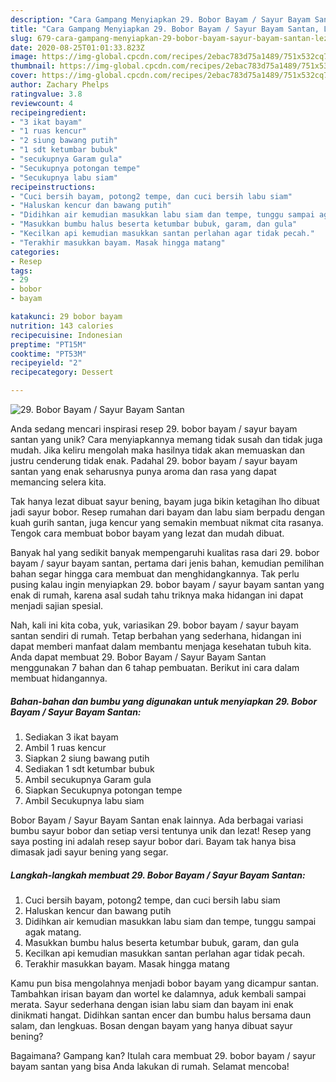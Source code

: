 ```yaml
---
description: "Cara Gampang Menyiapkan 29. Bobor Bayam / Sayur Bayam Santan, Lezat"
title: "Cara Gampang Menyiapkan 29. Bobor Bayam / Sayur Bayam Santan, Lezat"
slug: 679-cara-gampang-menyiapkan-29-bobor-bayam-sayur-bayam-santan-lezat
date: 2020-08-25T01:01:33.823Z
image: https://img-global.cpcdn.com/recipes/2ebac783d75a1489/751x532cq70/29-bobor-bayam-sayur-bayam-santan-foto-resep-utama.jpg
thumbnail: https://img-global.cpcdn.com/recipes/2ebac783d75a1489/751x532cq70/29-bobor-bayam-sayur-bayam-santan-foto-resep-utama.jpg
cover: https://img-global.cpcdn.com/recipes/2ebac783d75a1489/751x532cq70/29-bobor-bayam-sayur-bayam-santan-foto-resep-utama.jpg
author: Zachary Phelps
ratingvalue: 3.8
reviewcount: 4
recipeingredient:
- "3 ikat bayam"
- "1 ruas kencur"
- "2 siung bawang putih"
- "1 sdt ketumbar bubuk"
- "secukupnya Garam gula"
- "Secukupnya potongan tempe"
- "Secukupnya labu siam"
recipeinstructions:
- "Cuci bersih bayam, potong2 tempe, dan cuci bersih labu siam"
- "Haluskan kencur dan bawang putih"
- "Didihkan air kemudian masukkan labu siam dan tempe, tunggu sampai agak matang."
- "Masukkan bumbu halus beserta ketumbar bubuk, garam, dan gula"
- "Kecilkan api kemudian masukkan santan perlahan agar tidak pecah."
- "Terakhir masukkan bayam. Masak hingga matang"
categories:
- Resep
tags:
- 29
- bobor
- bayam

katakunci: 29 bobor bayam 
nutrition: 143 calories
recipecuisine: Indonesian
preptime: "PT15M"
cooktime: "PT53M"
recipeyield: "2"
recipecategory: Dessert

---
```



![29. Bobor Bayam / Sayur Bayam Santan](https://img-global.cpcdn.com/recipes/2ebac783d75a1489/751x532cq70/29-bobor-bayam-sayur-bayam-santan-foto-resep-utama.jpg)

Anda sedang mencari inspirasi resep 29. bobor bayam / sayur bayam santan yang unik? Cara menyiapkannya memang tidak susah dan tidak juga mudah. Jika keliru mengolah maka hasilnya tidak akan memuaskan dan justru cenderung tidak enak. Padahal 29. bobor bayam / sayur bayam santan yang enak seharusnya punya aroma dan rasa yang dapat memancing selera kita.

Tak hanya lezat dibuat sayur bening, bayam juga bikin ketagihan lho dibuat jadi sayur bobor. Resep rumahan dari bayam dan labu siam berpadu dengan kuah gurih santan, juga kencur yang semakin membuat nikmat cita rasanya. Tengok cara membuat bobor bayam yang lezat dan mudah dibuat.

Banyak hal yang sedikit banyak mempengaruhi kualitas rasa dari 29. bobor bayam / sayur bayam santan, pertama dari jenis bahan, kemudian pemilihan bahan segar hingga cara membuat dan menghidangkannya. Tak perlu pusing kalau ingin menyiapkan 29. bobor bayam / sayur bayam santan yang enak di rumah, karena asal sudah tahu triknya maka hidangan ini dapat menjadi sajian spesial.


Nah, kali ini kita coba, yuk, variasikan 29. bobor bayam / sayur bayam santan sendiri di rumah. Tetap berbahan yang sederhana, hidangan ini dapat memberi manfaat dalam membantu menjaga kesehatan tubuh kita. Anda dapat membuat 29. Bobor Bayam / Sayur Bayam Santan menggunakan 7 bahan dan 6 tahap pembuatan. Berikut ini cara dalam membuat hidangannya.

<!--inarticleads1-->

##### Bahan-bahan dan bumbu yang digunakan untuk menyiapkan 29. Bobor Bayam / Sayur Bayam Santan:

1. Sediakan 3 ikat bayam
1. Ambil 1 ruas kencur
1. Siapkan 2 siung bawang putih
1. Sediakan 1 sdt ketumbar bubuk
1. Ambil secukupnya Garam gula
1. Siapkan Secukupnya potongan tempe
1. Ambil Secukupnya labu siam


Bobor Bayam / Sayur Bayam Santan enak lainnya. Ada berbagai variasi bumbu sayur bobor dan setiap versi tentunya unik dan lezat! Resep yang saya posting ini adalah resep sayur bobor dari. Bayam tak hanya bisa dimasak jadi sayur bening yang segar. 

<!--inarticleads2-->

##### Langkah-langkah membuat 29. Bobor Bayam / Sayur Bayam Santan:

1. Cuci bersih bayam, potong2 tempe, dan cuci bersih labu siam
1. Haluskan kencur dan bawang putih
1. Didihkan air kemudian masukkan labu siam dan tempe, tunggu sampai agak matang.
1. Masukkan bumbu halus beserta ketumbar bubuk, garam, dan gula
1. Kecilkan api kemudian masukkan santan perlahan agar tidak pecah.
1. Terakhir masukkan bayam. Masak hingga matang


Kamu pun bisa mengolahnya menjadi bobor bayam yang dicampur santan. Tambahkan irisan bayam dan wortel ke dalamnya, aduk kembali sampai merata. Sayur sederhana dengan isian labu siam dan bayam ini enak dinikmati hangat. Didihkan santan encer dan bumbu halus bersama daun salam, dan lengkuas. Bosan dengan bayam yang hanya dibuat sayur bening? 

Bagaimana? Gampang kan? Itulah cara membuat 29. bobor bayam / sayur bayam santan yang bisa Anda lakukan di rumah. Selamat mencoba!
